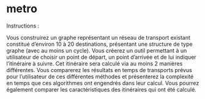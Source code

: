 # metro

Instructions : 
 
Vous construirez un graphe représentant un réseau de transport existant constitué 
d’environ 10 à 20 destinations, présentant une structure de type graphe (avec au moins 
un cycle).
Vous créerez un outil permettant à un utilisateur de choisir un point de départ, un point 
d’arrivée et de lui indiquer l’itinéraire à suivre. Cet itinéraire sera calculé via au moins 2 
manières différentes.
Vous comparerez les résultats en temps de transports prévus pour l’utilisateur de ces 
différentes méthodes et présenterez la complexité en temps que ces algorithmes ont 
engendrés dans leur calcul. Vous pourrez également comparer les caractéristiques des 
itinéraires qui ont été calculé.
